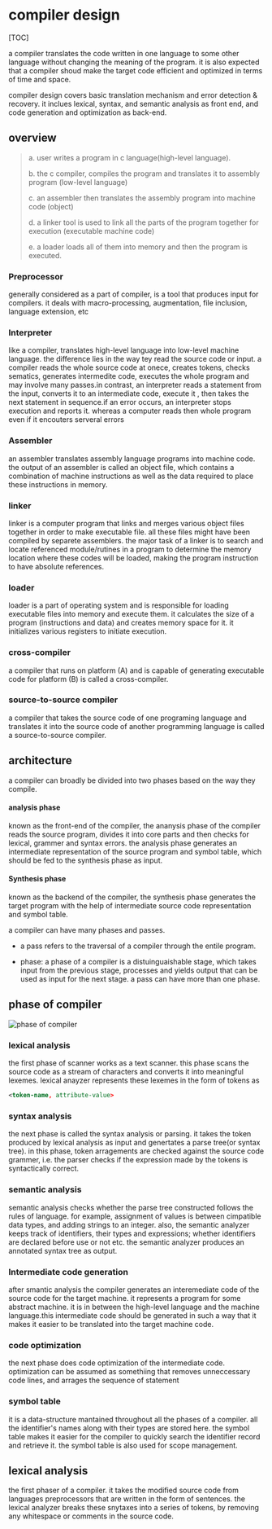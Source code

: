 # compiler design

[TOC]

a compiler translates the code written in one language to some other language without changing the meaning of the program. it is also expected that a compiler shoud make the target code efficient and optimized in terms of time and space.



compiler design covers basic translation mechanism and error detection & recovery. it inclues lexical, syntax, and semantic analysis as front end, and code generation and optimization as back-end.

## overview

> a. user writes a program in c language(high-level language).
>
> b. the c compiler, compiles the program and translates it to assembly program (low-level language)
>
> c. an assembler then translates the assembly program into machine code (object)
>
> d. a linker tool is used to link all the parts of the program together for execution (executable machine code)
>
> e. a loader loads all of them into memory and then the program is executed.

### Preprocessor

generally considered as a part of compiler, is a tool that produces input for compilers. it deals with macro-processing, augmentation, file inclusion, language extension, etc

### Interpreter

like a compiler, translates high-level language into low-level machine language. the difference lies in the way tey read the source code or input. a compiler reads the whole source code at onece, creates tokens, checks sematics, generates intermedite code, executes the whole program and may involve many passes.in contrast, an interpreter reads a statement from the input, converts it to an intermediate code, execute it , then takes the next statement in sequence.if an error occurs, an interpreter stops execution and reports it. whereas a computer reads then whole program even if it encouters serveral errors

### Assembler

an assembler translates assembly language programs into machine code. the output of an assembler is called an object file, which contains a combination of machine instructions as well as the data required to place these instructions in memory.



### linker

linker is a computer program that links and merges various object files together in order to make executable file. all these files might have been compiled by separete assemblers. the major task of a linker is to search and locate referenced module/rutines in a program to determine the memory location where these codes will be loaded, making the program instruction to have absolute references.

### loader

loader is a part of operating system and is responsible for loading executable files into memory and execute them. it calculates  the size of a program (instructions and data) and creates memory space for it. it initializes various registers to initiate execution.

### cross-compiler

a compiler that runs on platform (A) and is capable of generating executable code for platform (B) is called a cross-compiler.

### source-to-source compiler

a compiler that takes the source code of one programing language and translates it into the source code of another programming language is called a source-to-source compiler.

## architecture

a compiler can broadly be divided into two phases based on the way they compile.

#### analysis phase

known as the front-end of the compiler, the ananysis phase of the compiler reads the source program, divides it into core parts and then checks for lexical, grammer and syntax errors. the analysis phase generates an intermediate representation of the source program and symbol table, which should be fed to the synthesis phase as input.

#### Synthesis phase

known as the backend of the compiler, the synthesis phase generates the target program with the help of intermediate source code representation and symbol table.

a compiler can have many phases and passes.

- a pass refers to the traversal of a compiler through the entile program.

- phase: a phase of a compiler is a distuinguaishable stage, which takes input from the previous stage, processes and yields output that can be used as input for the next stage. a pass can have more than one phase.




## phase of compiler

  ![phase of compiler](https://www.tutorialspoint.com/compiler_design/images/compiler_phases.jpg)



### lexical analysis

the first phase of scanner works as a text scanner. this phase scans the source code as a stream of characters and converts it into meaningful lexemes. lexical anayzer represents these lexemes in the form of tokens as 

```xml
<token-name, attribute-value>
```

### syntax analysis

the next phase is called the syntax analysis or parsing. it takes the token produced by lexical analysis as input and genertates a parse tree(or syntax tree). in this phase, token arragements are checked against the source code grammer, i.e. the parser checks if the expression made by the tokens is syntactically correct.

### semantic analysis

semantic analysis checks whether the parse tree constructed follows the rules of language. for example, assignment of values is between cimpatible data types, and adding strings to an integer. also, the semantic analyzer keeps track of identifiers, their types and expressions; whether identifiers are declared before use or not etc. the semantic analyzer produces an annotated syntax tree as output.

### Intermediate code generation

after smantic analysis the compiler generates an  interemediate code of the source code for the target machine. it represents a program for some abstract machine. it is in between the high-level language and the machine language.this intermediate code should be generated in such a way that it makes it easier to be translated into the target machine code.

### code optimization

the next phase does code optimization of the intermediate code. optimization can be assumed as somethiing that removes unneccessary code lines, and arrages the sequence of statement

### symbol table

it is a data-structure mantained throughout all the phases of  a compiler. all the identifier's names along with their types are stored here. the symbol table makes it easier for the compiler to quickly search the identifier record and retrieve it. the symbol table is also used for scope management.

## lexical analysis

the first phaser of a compiler. it takes the modified source code from languages preprocessors that are written in the form of sentences. the lexical analyzer breaks these snytaxes into a series of tokens, by removing any whitespace or comments in the source code.































